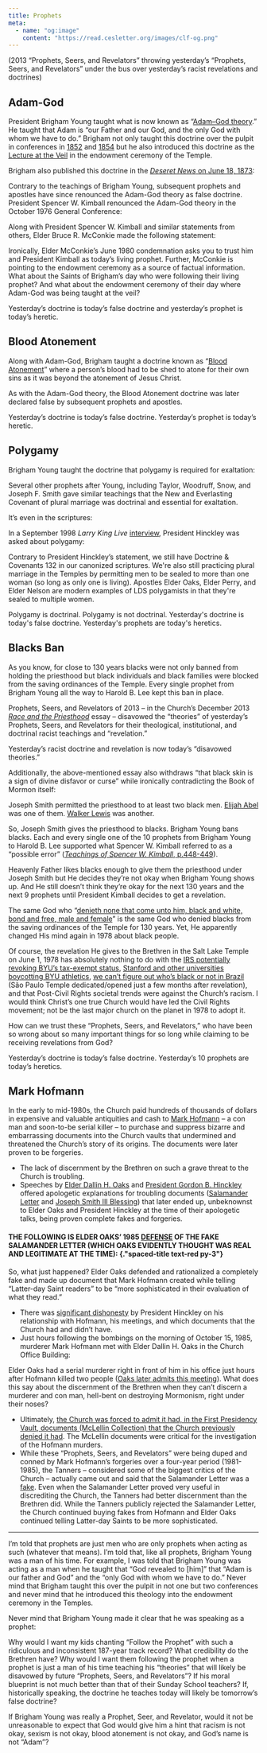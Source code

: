 ```yaml
---
title: Prophets
meta:
  - name: "og:image"
    content: "https://read.cesletter.org/images/clf-og.png"
---
```


<RedTitleBar
  title="Prophets"
  subtitle="Concerns & Questions"
/>

<QuoteWithReference
  quote="...The Lord will never permit me or any other man who stands as President of the Church to lead you astray. It is not in the program. It is not in the mind of God. If I were to attempt that, the Lord would remove me out of my place."
  attribution="President Wilford Woodruff"
  source="Wilford Woodruff: History of His Life and Labors, p.572"
  link="https://www.cesletter.org/prophets/1"
/>

<QuoteWithReference
  quote="Keep the eyes of the mission on the leaders of the Church...We will not and...cannot lead [you] astray."
  attribution="Elder M. Russell Ballard"
  source="Stay in the boat and hold on! 2, October 2014 Conference"
  link="https://www.cesletter.org/prophets/2"
/>

<QuoteWithReference
  quote="Today, the Church disavows the theories advanced in the past that black skin is a sign of divine disfavor or curse, or that it reflects unrighteous actions in a premortal life..."
  source="2013 Race and the Priesthood Essay, LDS.org"
  link="https://www.cesletter.org/race"
/>

(2013 “Prophets, Seers, and Revelators” throwing yesterday’s “Prophets, Seers, and Revelators” under the bus over yesterday’s racist revelations and doctrines)

## Adam-God

President Brigham Young taught what is now known as “[Adam–God theory](https://www.cesletter.org/prophets/4).” He taught that Adam is “our Father and our God, and the only God with whom we have to do.” Brigham not only taught this doctrine over the pulpit in conferences in [1852](https://www.cesletter.org/prophets/5) and [1854](https://www.cesletter.org/prophets/5) but he also introduced this doctrine as the [Lecture at the Veil](https://www.cesletter.org/prophets/7) in the endowment ceremony of the Temple.

Brigham also published this doctrine in the [_Deseret News_ on June 18, 1873](https://www.cesletter.org/prophets/8):

<IndentedQuote quote="How much unbelief exists in the minds of the Latter-day Saints in regard to one particular **doctrine which I revealed to them, and which God revealed to me – namely that Adam is our father and God** – I do not know, I do not inquire, I care nothing about it. Our Father Adam helped to make this earth, it was created expressly for him, and after it was made he and his companions came here. He brought one of his wives with him, and she was called Eve, because she was the first woman upon the earth. **Our Father Adam is the man who stands at the gate and holds the keys of everlasting life and salvation to all his children who have or who ever will come upon the earth.** I have been found fault with by the ministers of religion because I have said that they were ignorant. But I could not find any man on the earth who could tell me this, although it is one of the simplest things in the world, until I met and talked with Joseph Smith." />

Contrary to the teachings of Brigham Young, subsequent prophets and apostles have since renounced the Adam-God theory as false doctrine. President Spencer W. Kimball renounced the Adam-God theory in the October 1976 General Conference:

<IndentedQuote
  quote="We warn you against the dissemination of doctrines which are not according to the scriptures and which are alleged to have been taught by some of the General Authorities of past generations. Such, for instance, is the Adam-God theory. We denounce that theory and hope that everyone will be cautioned against this and other kinds of false doctrine."
  source="Our Own Liahona"
  link="https://www.cesletter.org/prophets/9" />

Along with President Spencer W. Kimball and similar statements from others, Elder Bruce
R. McConkie made the following statement:

<IndentedQuote
  quote="The devil keeps this heresy [Adam-God theory] alive as a means of obtaining converts to cultism. It is contrary to the whole plan of salvation set forth in the scriptures, and anyone who has read the Book of Moses, and anyone who has received the temple endowment, has no excuse whatever for being led astray by it. Those who are so ensnared reject the living prophet and close their ears to the apostles of their day."
  source="The Seven Deadly Heresies"
  link="https://www.cesletter.org/prophets/10" />

Ironically, Elder McConkie’s June 1980 condemnation asks you to trust him and President Kimball as today’s living prophet. Further, McConkie is pointing to the endowment ceremony as a source of factual information. What about the Saints of Brigham’s day who were following their living prophet? And what about the endowment ceremony of their day where Adam-God was being taught at the veil?

Yesterday’s doctrine is today’s false doctrine and yesterday’s prophet is today’s heretic.

## Blood Atonement

Along with Adam-God, Brigham taught a doctrine known as “[Blood Atonement](https://www.cesletter.org/prophets/11)” where a person’s blood had to be shed to atone for their own sins as it was beyond the atonement of Jesus Christ.

<IndentedQuote
  quote="There are sins that men commit for which they cannot receive forgiveness in this world, or in that which is to come, and if they had their eyes open to see their true condition, they would be perfectly willing to have their blood spilt upon the ground, that the smoke thereof might ascend to heaven as an offering for their sins; and the smoking incense would atone for their sins, whereas, if such is not the case, they will stick to them and remain upon them in the spirit world.
  I know, when you hear my brethren telling about cutting people off from the earth, that you consider it is strong doctrine; but it is to save them, not to destroy them...
  And furthermore, I know that there are transgressors, who, if they knew themselves, and the only condition upon which they can obtain forgiveness, would beg of their brethren to shed their blood, that the smoke thereof might ascend to God as an offering to appease the wrath that is kindled against them, and that the law might have its course. I will say further;
  I have had men come to me and offer their lives to atone for their sins. It is true that the blood of the Son of God was shed for sins through the fall and those committed by men, yet men can commit sins which it can never remit...There are sins that can be atoned for by an offering upon an altar, as in ancient days; and there are sins that the blood of a lamb, or a calf, or of turtle dove, cannot remit, but they must be atoned for by the blood of the man."
  source="Journal of Discourses 4:53-54"
  link="https://www.cesletter.org/prophets/12"
/>

<UpdateBox content="The Church now confirms in its _[Peace and Violence among 19th-Century Latter-day Saints](https://www.cesletter.org/prophets/13)_ essay that Blood Atonement was taught by the prophet Brigham Young." />

As with the Adam-God theory, the Blood Atonement doctrine was later declared false by subsequent prophets and apostles.

Yesterday’s doctrine is today’s false doctrine. Yesterday’s prophet is today’s heretic.

## Polygamy

Brigham Young taught the doctrine that polygamy is required for exaltation:

<IndentedQuote
  quote="The only men who become Gods, even the Sons of God, are those who enter into polygamy."
  source="Journal of Discourses 11:269"
  link="https://www.cesletter.org/prophets/14"
/>

Several other prophets after Young, including Taylor, Woodruff, Snow, and Joseph F. Smith gave similar teachings that the New and Everlasting Covenant of plural marriage was doctrinal and essential for exaltation.

It’s even in the scriptures:

<ScriptureQuote
  reference="DOCTRINE & COVENANTS 132:4"
  link="https://www.cesletter.org/prophets/15"
  quote="“For behold, I reveal unto you a new and an everlasting covenant; and if ye abide not that covenant, then are ye damned; for no one can reject this covenant and be permitted to enter into my glory.”" />

In a September 1998 _Larry King Live_ [interview](https://cesletter.org/polygamy/25), President Hinckley was asked about polygamy:

<IndentedQuote
  speaker="Larry King"
  className="no-border"
  quote="You condemn it [polygamy]?" />

<IndentedQuote
  speaker="Hinckley"
  className="no-border"
  quote="I condemn it. Yes, as a practice, because I think it is not doctrinal." />

Contrary to President Hinckley’s statement, we still have Doctrine & Covenants 132 in our canonized scriptures. We're also still practicing plural marriage in the Temples by permitting men to be sealed to more than one woman (so long as only one is living). Apostles Elder Oaks, Elder Perry, and Elder Nelson are modern examples of LDS polygamists in that they're sealed to multiple women.

Polygamy is doctrinal. Polygamy is not doctrinal. Yesterday's doctrine is today's false doctrine. Yesterday's prophets are today's heretics.

## Blacks Ban

As you know, for close to 130 years blacks were not only banned from holding the priesthood but black individuals and black families were blocked from the saving ordinances of the Temple. Every single prophet from Brigham Young all the way to Harold B. Lee kept this ban in place.

Prophets, Seers, and Revelators of 2013 – in the Church’s December 2013 _[Race and the Priesthood](https://www.cesletter.org/race)_ essay – disavowed the “theories” of yesterday’s Prophets, Seers, and Revelators for their theological, institutional, and doctrinal racist teachings and “revelation.”

Yesterday’s racist doctrine and revelation is now today’s “disavowed theories.”

Additionally, the above-mentioned essay also withdraws “that black skin is a sign of divine disfavor or curse” while ironically contradicting the Book of Mormon itself:

<ScriptureQuote
  reference="2 NEPHI 5:21"
  quote="“And he had caused the cursing to come upon them, yea, even a sore cursing, because of their iniquity. For behold, they had hardened their hearts against him, that they had become like unto a flint; wherefore, as they were white, and exceedingly fair and delightsome, that they might not be enticing unto my people the Lord God did cause a skin of blackness to come upon them.”" />

Joseph Smith permitted the priesthood to at least two black men. [Elijah Abel](https://www.cesletter.org/prophets/18) was one of them. [Walker Lewis](https://www.cesletter.org/prophets/19) was another.

So, Joseph Smith gives the priesthood to blacks. Brigham Young bans blacks. Each and every single one of the 10 prophets from Brigham Young to Harold B. Lee supported what Spencer W. Kimball referred to as a “possible error” ([_Teachings of Spencer W. Kimball_, p.448-449](https://www.cesletter.org/prophets/20)).

Heavenly Father likes blacks enough to give them the priesthood under Joseph Smith but He decides they’re not okay when Brigham Young shows up. And He still doesn’t think they’re okay for the next 130 years and the next 9 prophets until President Kimball decides to get a revelation.

The same God who “[denieth none that come unto him, black and white, bond and free, male and female](https://www.cesletter.org/prophets/21)” is the same God who denied blacks from the saving ordinances of the Temple for 130 years. Yet, He apparently changed His mind again in 1978 about black people.

Of course, the revelation He gives to the Brethren in the Salt Lake Temple on June 1, 1978 has absolutely nothing to do with the [IRS potentially revoking BYU’s tax-exempt status](https://www.cesletter.org/prophets/22), [Stanford and other universities boycotting BYU athletics](https://www.cesletter.org/prophets/23), [we can’t figure out who’s black or not in Brazil](https://www.cesletter.org/prophets/23) (São Paulo Temple dedicated/opened just a few months after revelation), and that Post-Civil Rights societal trends were against the Church’s racism. I would think Christ’s one true Church would have led the Civil Rights movement; not be the last major church on the planet in 1978 to adopt it.

How can we trust these “Prophets, Seers, and Revelators,” who have been so wrong about so many important things for so long while claiming to be receiving revelations from God?

Yesterday’s doctrine is today’s false doctrine. Yesterday’s 10 prophets are today’s heretics.

## Mark Hofmann

In the early to mid-1980s, the Church paid hundreds of thousands of dollars in expensive and valuable antiquities and cash to [Mark Hofmann](https://www.cesletter.org/prophets/25) – a con man and soon-to-be serial killer – to purchase and suppress bizarre and embarrassing documents into the Church vaults that undermined and threatened the Church’s story of its origins. The documents were later proven to be forgeries.

<ImageWithCaption src="/images/prophets-mark-hoffman.jpg" />

* The lack of discernment by the Brethren on such a grave threat to the Church is troubling.
* Speeches by [Elder Dallin H. Oaks](https://www.cesletter.org/prophets/26) and [President Gordon B. Hinckley](https://www.cesletter.org/prophets/27) offered apologetic explanations for troubling documents ([Salamander Letter](https://www.cesletter.org/prophets/27) and [Joseph Smith III Blessing](https://www.cesletter.org/prophets/29)) that later ended up, unbeknownst to Elder Oaks and President Hinckley at the time of their apologetic talks, being proven complete fakes and forgeries.

#### THE FOLLOWING IS ELDER OAKS’ 1985 [DEFENSE](https://www.cesletter.org/prophets/26) OF THE FAKE SALAMANDER LETTER (WHICH OAKS EVIDENTLY THOUGHT WAS REAL AND LEGITIMATE AT THE TIME): {."spaced-title text-red py-3"}

<IndentedQuote
  quote="Another source of differences in the accounts of different witnesses is the different meanings that different persons attach to words. We have a vivid illustration of this in the recent media excitement about the word salamander in a letter Martin Harris is supposed to have sent to W. W. Phelps over 150 years ago. All of the scores of media stories on that subject apparently assume that the author of that letter used the word salamander in the modern sense of a ‘tailed amphibian.’
  One wonders why so many writers neglected to reveal to their readers that there is another meaning of salamander, which may even have been the primary meaning in this context in the 1820s. That meaning, which is listed second in a current edition of Webster’s New World Dictionary, is ‘a spirit supposed to live in fire’ (2d College ed. 1982, s.v. ‘salamander’). Modern and ancient literature contain many examples of this usage.
  A spirit that is able to live in fire is a good approximation of the description Joseph Smith gave of the angel Moroni: a personage in the midst of a light, whose countenance was ‘truly like lightning’ and whose overall appearance ‘was glorious beyond description’ (Joseph Smith-History 1:32). As Joseph Smith wrote later, ‘The first sight [of this personage] was as though the house was filled with consuming fire’ (History of the Church, 4:536). Since the letter purports only to be Martin Harris’s interpretation of what he had heard about Joseph’s experience, the use of the words white salamander and old spirit seem understandable.
  In view of all this, and as a matter of intellectual evaluation, why all the excitement in the media, and why the apparent hand-wringing among those who profess friendship with or membership in the Church? The media should make more complete disclosures, but Latter-day Saint readers should also be more sophisticated in their evaluation of what they read."
/>

So, what just happened? Elder Oaks defended and rationalized a completely fake and made up document that Mark Hofmann created while telling “Latter-day Saint readers” to be “more sophisticated in their evaluation of what they read.”

* There was [significant dishonesty](https://www.cesletter.org/prophets/31) by President Hinckley on his relationship with Hofmann, his meetings, and which documents that the Church had and didn’t have.
* Just hours following the bombings on the morning of October 15, 1985, murderer Mark Hofmann met with Elder Dallin H. Oaks in the Church Office Building:

<IndentedQuote
  quote="He’s just killed two people. And what does he do? He goes down to the church office building and meets with Dallin Oaks. I can’t even imagine the rush, given Hofmann’s frame of reference, that this would have given him. To be there standing in front of one of God’s appointed apostles, after murdering two people, and this person doesn’t hear any words from God, doesn’t intuit a thing. For Hofmann that must have been an absolute rush. He had pulled off the ultimate spoof against God."
  source="The Poet and the Murderer: A True Story of Literary Crime and the Art of Forgery, p.232"
/>

Elder Oaks had a serial murderer right in front of him in his office just hours after Hofmann killed two people ([Oaks later admits this meeting](https://www.cesletter.org/prophets/32)). What does this say about the discernment of the Brethren when they can’t discern a murderer and con man, hell-bent on destroying Mormonism, right under their noses?

* Ultimately, [the Church was forced to admit it had, in the First Presidency Vault, documents (McLellin Collection) that the Church previously denied it had](https://www.cesletter.org/prophets/33). The McLellin documents were critical for the investigation of the Hofmann murders.
* While these “Prophets, Seers, and Revelators” were being duped and conned by Mark Hofmann’s forgeries over a four-year period (1981-1985), the Tanners – considered some of the biggest critics of the Church – actually came out and said that the Salamander Letter was a [fake](https://www.cesletter.org/prophets/34). Even when the Salamander Letter proved very useful in discrediting the Church, the Tanners had better discernment than the Brethren did. While the Tanners publicly rejected the Salamander Letter, the Church continued buying fakes from Hofmann and Elder Oaks continued telling Latter-day Saints to be more sophisticated.

<hr class="divider" />

I’m told that prophets are just men who are only prophets when acting as such (whatever that means). I’m told that, like all prophets, Brigham Young was a man of his time. For example, I was told that Brigham Young was acting as a man when he taught that “God revealed to [him]” that “Adam is our father and God” and the “only God with whom we have to do.” Never mind that Brigham taught this over the pulpit in not one but two conferences and never mind that he introduced this theology into the endowment ceremony in the Temples.

Never mind that Brigham Young made it clear that he was speaking as a prophet:

<IndentedQuote
  quote="I have never yet preached a sermon and sent it out to the children of men, that they may not call scripture."
  source="Journal of Discourses 13:95"
  link="https://www.cesletter.org/prophets/35"
/>

Why would I want my kids chanting “Follow the Prophet” with such a ridiculous and inconsistent 187-year track record? What credibility do the Brethren have? Why would I want them following the prophet when a prophet is just a man of his time teaching his “theories” that will likely be disavowed by future “Prophets, Seers, and Revelators”? If his moral blueprint is not much better than that of their Sunday School teachers? If, historically speaking, the doctrine he teaches today will likely be tomorrow’s false doctrine?

If Brigham Young was really a Prophet, Seer, and Revelator, would it not be unreasonable to expect that God would give him a hint that racism is not okay, sexism is not okay, blood atonement is not okay, and God’s name is not “Adam”?